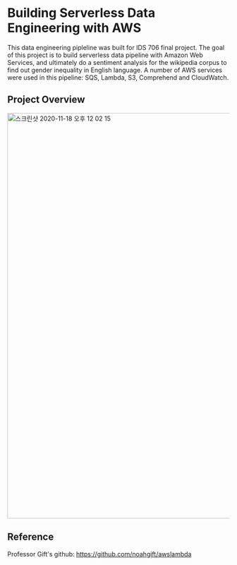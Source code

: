 # Building Serverless Data Engineering with AWS
This data engineering pipleline was built for IDS 706 final project. The goal of this project is to build serverless data pipeline with Amazon Web Services, and ultimately do a sentiment analysis for the wikipedia corpus to find out gender inequality in English language. A number of AWS services were used in this pipeline: SQS, Lambda, S3, Comprehend and CloudWatch. 

## Project Overview
<img width="920" alt="스크린샷 2020-11-18 오후 12 02 15" src="https://user-images.githubusercontent.com/71023894/99562360-00315b80-2996-11eb-8636-18941408b087.png">

## Reference
Professor Gift's github: https://github.com/noahgift/awslambda
